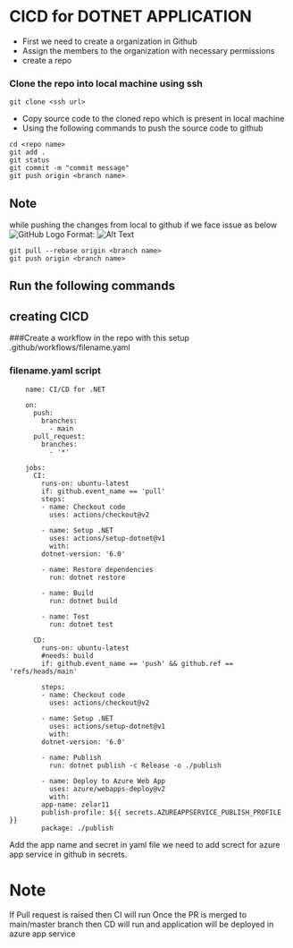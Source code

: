 # CICD for DOTNET APPLICATION
- First we need to create a organization in Github
- Assign the members to the organization with necessary permissions
- create a repo 
 ### Clone the repo into local machine using ssh
 ```
 git clone <ssh url>
 ```
- Copy source code to the cloned repo which is present in local machine
- Using the following commands to push the source code to github
 ```
 cd <repo name>
 git add .
 git status
 git commit -m "commit message"
 git push origin <branch name>
 ```
 ## Note 
 while pushing the changes from local to github if we face issue as below
 ![GitHub Logo](/images/logo.png)
Format: ![Alt Text](url)

 
 ```
 git pull --rebase origin <branch name>
 git push origin <branch name>
 ```
 
 
 ## Run the following commands
 
 ## creating CICD
 ###Create a workflow in the repo with this setup .github/workflows/filename.yaml
 
 ### filename.yaml script



```
	name: CI/CD for .NET

	on:
	  push:
	    branches:
	      - main
	  pull_request:
	    branches:
	      - '*'

	jobs:
	  CI:
	    runs-on: ubuntu-latest
	    if: github.event_name == 'pull'
	    steps:
	    - name: Checkout code
	      uses: actions/checkout@v2
	      
	    - name: Setup .NET
	      uses: actions/setup-dotnet@v1
	      with:
		dotnet-version: '6.0'
		
	    - name: Restore dependencies
	      run: dotnet restore
	      
	    - name: Build
	      run: dotnet build
	      
	    - name: Test
	      run: dotnet test
	      
	  CD:
	    runs-on: ubuntu-latest
	    #needs: build
	    if: github.event_name == 'push' && github.ref == 'refs/heads/main'
	    
	    steps:
	    - name: Checkout code
	      uses: actions/checkout@v2
	      
	    - name: Setup .NET
	      uses: actions/setup-dotnet@v1
	      with:
		dotnet-version: '6.0'
		
	    - name: Publish
	      run: dotnet publish -c Release -o ./publish
	      
	    - name: Deploy to Azure Web App
	      uses: azure/webapps-deploy@v2
	      with:
		app-name: zelar11
		publish-profile: ${{ secrets.AZUREAPPSERVICE_PUBLISH_PROFILE }}
		package: ./publish
```
 
 
 Add the app name and secret in yaml file
 we need to add screct for azure app service in github in secrets.

# Note 
If Pull request is raised then CI will run
Once the PR is merged to main/master branch then CD will run and application will be deployed in azure app service
